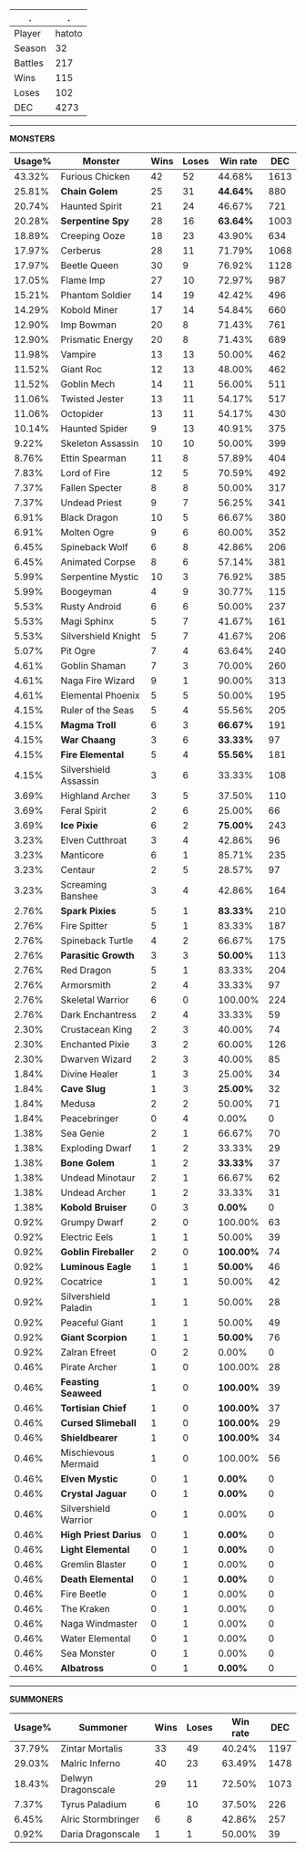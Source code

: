 .|.
|-|-
Player|hatoto
Season|32
Battles|217
Wins|115
Loses|102
DEC|4273

---
**MONSTERS**

Usage%|Monster|Wins|Loses|Win rate|DEC|
-|-|-|-|-|-|
43.32%|Furious Chicken|42|52|44.68%|1613|
25.81%|**Chain Golem**|25|31|**44.64%**|880|
20.74%|Haunted Spirit|21|24|46.67%|721|
20.28%|**Serpentine Spy**|28|16|**63.64%**|1003|
18.89%|Creeping Ooze|18|23|43.90%|634|
17.97%|Cerberus|28|11|71.79%|1068|
17.97%|Beetle Queen|30|9|76.92%|1128|
17.05%|Flame Imp|27|10|72.97%|987|
15.21%|Phantom Soldier|14|19|42.42%|496|
14.29%|Kobold Miner|17|14|54.84%|660|
12.90%|Imp Bowman|20|8|71.43%|761|
12.90%|Prismatic Energy|20|8|71.43%|689|
11.98%|Vampire|13|13|50.00%|462|
11.52%|Giant Roc|12|13|48.00%|462|
11.52%|Goblin Mech|14|11|56.00%|511|
11.06%|Twisted Jester|13|11|54.17%|517|
11.06%|Octopider|13|11|54.17%|430|
10.14%|Haunted Spider|9|13|40.91%|375|
9.22%|Skeleton Assassin|10|10|50.00%|399|
8.76%|Ettin Spearman|11|8|57.89%|404|
7.83%|Lord of Fire|12|5|70.59%|492|
7.37%|Fallen Specter|8|8|50.00%|317|
7.37%|Undead Priest|9|7|56.25%|341|
6.91%|Black Dragon|10|5|66.67%|380|
6.91%|Molten Ogre|9|6|60.00%|352|
6.45%|Spineback Wolf|6|8|42.86%|206|
6.45%|Animated Corpse|8|6|57.14%|381|
5.99%|Serpentine Mystic|10|3|76.92%|385|
5.99%|Boogeyman|4|9|30.77%|115|
5.53%|Rusty Android|6|6|50.00%|237|
5.53%|Magi Sphinx|5|7|41.67%|161|
5.53%|Silvershield Knight|5|7|41.67%|206|
5.07%|Pit Ogre|7|4|63.64%|240|
4.61%|Goblin Shaman|7|3|70.00%|260|
4.61%|Naga Fire Wizard|9|1|90.00%|313|
4.61%|Elemental Phoenix|5|5|50.00%|195|
4.15%|Ruler of the Seas|5|4|55.56%|205|
4.15%|**Magma Troll**|6|3|**66.67%**|191|
4.15%|**War Chaang**|3|6|**33.33%**|97|
4.15%|**Fire Elemental**|5|4|**55.56%**|181|
4.15%|Silvershield Assassin|3|6|33.33%|108|
3.69%|Highland Archer|3|5|37.50%|110|
3.69%|Feral Spirit|2|6|25.00%|66|
3.69%|**Ice Pixie**|6|2|**75.00%**|243|
3.23%|Elven Cutthroat|3|4|42.86%|96|
3.23%|Manticore|6|1|85.71%|235|
3.23%|Centaur|2|5|28.57%|97|
3.23%|Screaming Banshee|3|4|42.86%|164|
2.76%|**Spark Pixies**|5|1|**83.33%**|210|
2.76%|Fire Spitter|5|1|83.33%|187|
2.76%|Spineback Turtle|4|2|66.67%|175|
2.76%|**Parasitic Growth**|3|3|**50.00%**|113|
2.76%|Red Dragon|5|1|83.33%|204|
2.76%|Armorsmith|2|4|33.33%|97|
2.76%|Skeletal Warrior|6|0|100.00%|224|
2.76%|Dark Enchantress|2|4|33.33%|59|
2.30%|Crustacean King|2|3|40.00%|74|
2.30%|Enchanted Pixie|3|2|60.00%|126|
2.30%|Dwarven Wizard|2|3|40.00%|85|
1.84%|Divine Healer|1|3|25.00%|34|
1.84%|**Cave Slug**|1|3|**25.00%**|32|
1.84%|Medusa|2|2|50.00%|71|
1.84%|Peacebringer|0|4|0.00%|0|
1.38%|Sea Genie|2|1|66.67%|70|
1.38%|Exploding Dwarf|1|2|33.33%|29|
1.38%|**Bone Golem**|1|2|**33.33%**|37|
1.38%|Undead Minotaur|2|1|66.67%|62|
1.38%|Undead Archer|1|2|33.33%|31|
1.38%|**Kobold Bruiser**|0|3|**0.00%**|0|
0.92%|Grumpy Dwarf|2|0|100.00%|63|
0.92%|Electric Eels|1|1|50.00%|39|
0.92%|**Goblin Fireballer**|2|0|**100.00%**|74|
0.92%|**Luminous Eagle**|1|1|**50.00%**|46|
0.92%|Cocatrice|1|1|50.00%|42|
0.92%|Silvershield Paladin|1|1|50.00%|28|
0.92%|Peaceful Giant|1|1|50.00%|49|
0.92%|**Giant Scorpion**|1|1|**50.00%**|76|
0.92%|Zalran Efreet|0|2|0.00%|0|
0.46%|Pirate Archer|1|0|100.00%|28|
0.46%|**Feasting Seaweed**|1|0|**100.00%**|39|
0.46%|**Tortisian Chief**|1|0|**100.00%**|37|
0.46%|**Cursed Slimeball**|1|0|**100.00%**|29|
0.46%|**Shieldbearer**|1|0|**100.00%**|34|
0.46%|Mischievous Mermaid|1|0|100.00%|56|
0.46%|**Elven Mystic**|0|1|**0.00%**|0|
0.46%|**Crystal Jaguar**|0|1|**0.00%**|0|
0.46%|Silvershield Warrior|0|1|0.00%|0|
0.46%|**High Priest Darius**|0|1|**0.00%**|0|
0.46%|**Light Elemental**|0|1|**0.00%**|0|
0.46%|Gremlin Blaster|0|1|0.00%|0|
0.46%|**Death Elemental**|0|1|**0.00%**|0|
0.46%|Fire Beetle|0|1|0.00%|0|
0.46%|The Kraken|0|1|0.00%|0|
0.46%|Naga Windmaster|0|1|0.00%|0|
0.46%|Water Elemental|0|1|0.00%|0|
0.46%|Sea Monster|0|1|0.00%|0|
0.46%|**Albatross**|0|1|**0.00%**|0|

---
**SUMMONERS**

Usage%|Summoner|Wins|Loses|Win rate|DEC|
-|-|-|-|-|-|
37.79%|Zintar Mortalis|33|49|40.24%|1197|
29.03%|Malric Inferno|40|23|63.49%|1478|
18.43%|Delwyn Dragonscale|29|11|72.50%|1073|
7.37%|Tyrus Paladium|6|10|37.50%|226|
6.45%|Alric Stormbringer|6|8|42.86%|257|
0.92%|Daria Dragonscale|1|1|50.00%|39|
